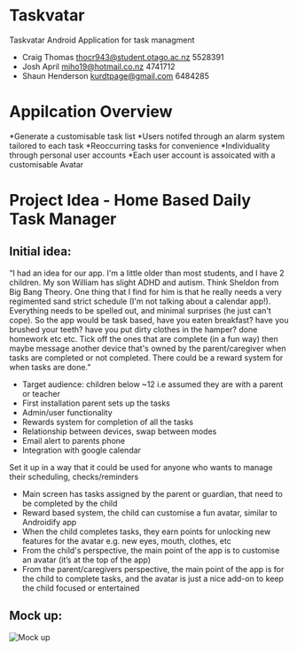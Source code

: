 # Taskvatar
Taskvatar Android Application for task managment

* Craig Thomas thocr943@student.otago.ac.nz 5528391
* Josh April miho19@hotmail.co.nz 4741712
* Shaun Henderson kurdtpage@gmail.com 6484285

# Appilcation Overview
*Generate a customisable task list
*Users notifed through an alarm system tailored to each task
*Reoccurring tasks for convenience 
*Individuality through personal user accounts
*Each user account is assoicated with a customisable Avatar

# Project Idea - Home Based Daily Task Manager
## Initial idea:
“I had an idea for our app. I'm a little older than most students, and I have 2 children. My son William has slight ADHD and autism. Think Sheldon from Big Bang Theory. One thing that I find for him is that he really needs a very regimented sand strict schedule (I'm not talking about a calendar app!). Everything needs to be spelled out, and minimal surprises (he just can't cope). So the app would be task based, have you eaten breakfast? have you brushed your teeth? have you put dirty clothes in the hamper? done homework etc etc. Tick off the ones that are complete (in a fun way) then maybe message another device that's owned by the parent/caregiver when tasks are completed or not completed. There could be a reward system for when tasks are done.”

* Target audience: children below ~12 i.e assumed they are with a parent or teacher
* First installation parent sets up the tasks
* Admin/user functionality
* Rewards system for completion of all the tasks
* Relationship between devices, swap  between modes
* Email alert to parents phone
* Integration with google calendar

Set it up in a way that it could be used for anyone who wants to manage their scheduling, checks/reminders

* Main screen has tasks assigned by the parent or guardian, that need to be completed by the child
* Reward based system, the child can customise a fun avatar, similar to Androidify app
* When the child completes tasks, they earn points for unlocking new features for the avatar e.g. new eyes, mouth, clothes, etc
* From the child's perspective, the main point of the app is to customise an avatar (it’s at the top of the app)
* From the parent/caregivers perspective, the main point of the app is for the child to complete tasks, and the avatar is just a nice add-on to keep the child focused or entertained

## Mock up:
![Mock up](https://github.com/OwlNavi/Taskvatar/blob/master/mockup.png)

